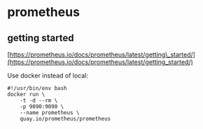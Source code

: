 # prometheus

## getting started

[https://prometheus.io/docs/prometheus/latest/getting\_started/](https://prometheus.io/docs/prometheus/latest/getting_started/)

Use docker instead of local:

```
#!/usr/bin/env bash
docker run \
	-t -d --rm \
	-p 9090:9090 \
	--name prometheus \
	quay.io/prometheus/prometheus
```



